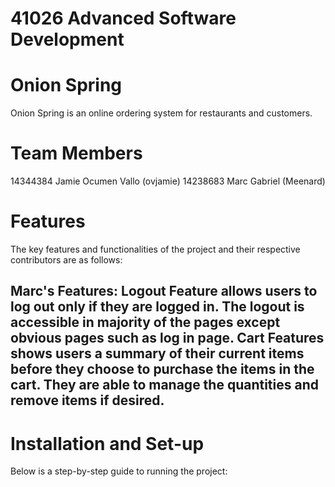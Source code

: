 # 41026 Advanced Software Development 

# Onion Spring
Onion Spring is an online ordering system for restaurants and customers. 

# Team Members 
14344384 Jamie Ocumen Vallo (ovjamie)
14238683 Marc Gabriel (Meenard)

# Features
The key features and functionalities of the project and their respective contributors are as follows: 

Marc's Features:
Logout
    Feature allows users to log out only if they are logged in. The logout is accessible in majority 
    of the pages except obvious pages such as log in page.
Cart 
    Features shows users a summary of their current items before they choose to purchase the items 
    in the cart. They are able to manage the quantities and remove items if desired.
-------------------------------------------------------------------------------------------------------

# Installation and Set-up
Below is a step-by-step guide to running the project: 
